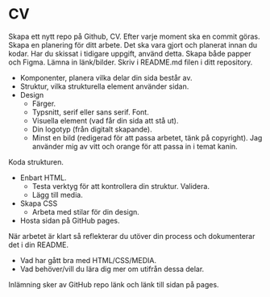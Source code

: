 # CV
 Skapa ett nytt repo på Github, CV. 
Efter varje moment ska en commit göras.
Skapa en planering för ditt arbete. Det ska vara gjort och planerat innan du kodar. Har du skissat i tidigare uppgift, använd detta. Skapa både papper och Figma. Lämna in länk/bilder.
Skriv i README.md filen i ditt repository.
* Komponenter, planera vilka delar din sida består av.
* Struktur, vilka strukturella element använder sidan.
* Design
   * Färger.
   * Typsnitt, serif eller sans serif. Font.
   * Visuella element (vad får din sida att stå ut).
   * Din logotyp (från digitalt skapande).
   * Minst en bild (redigerad för att passa arbetet, tänk på copyright).
Jag använder mig av vitt och orange för att passa in i temat kanin. 


Koda strukturen.
* Enbart HTML.
    * Testa verktyg för att kontrollera din struktur. Validera.
    * Lägg till media.
* Skapa CSS
    * Arbeta med stilar för din design.
* Hosta sidan på GitHub pages.

När arbetet är klart så reflekterar du utöver din process och dokumenterar det i din README.
* Vad har gått bra med HTML/CSS/MEDIA.
* Vad behöver/vill du lära dig mer om utifrån dessa delar.

Inlämning sker av GitHub repo länk och länk till sidan på pages.
